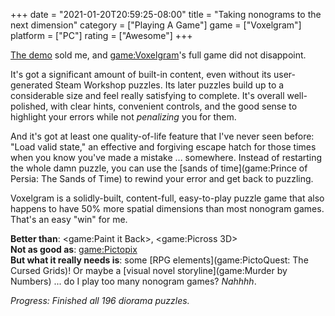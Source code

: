 +++
date = "2021-01-20T20:59:25-08:00"
title = "Taking nonograms to the next dimension"
category = ["Playing A Game"]
game = ["Voxelgram"]
platform = ["PC"]
rating = ["Awesome"]
+++

[The demo]($SiteBaseURL$2020/02/09/now-youre-thinking-with-voxels/) sold me, and <game:Voxelgram>'s full game did not disappoint.

It's got a significant amount of built-in content, even without its user-generated Steam Workshop puzzles.  Its later puzzles build up to a considerable size and feel really satisfying to complete.  It's overall well-polished, with clear hints, convenient controls, and the good sense to highlight your errors while not <i>penalizing</i> you for them.

And it's got at least one quality-of-life feature that I've never seen before: "Load valid state," an effective and forgiving escape hatch for those times when you know you've made a mistake ... somewhere.  Instead of restarting the whole damn puzzle, you can use the [sands of time](game:Prince of Persia: The Sands of Time) to rewind your error and get back to puzzling.

Voxelgram is a solidly-built, content-full, easy-to-play puzzle game that also happens to have 50% more spatial dimensions than most nonogram games.  That's an easy "win" for me.

<b>Better than</b>: <game:Paint it Back>, <game:Picross 3D>  
<b>Not as good as</b>: <game:Pictopix>  
<b>But what it really needs is</b>: some [RPG elements](game:PictoQuest: The Cursed Grids)!  Or maybe a [visual novel storyline](game:Murder by Numbers) ... do I play too many nonogram games?  <i>Nahhhh</i>.

<i>Progress: Finished all 196 diorama puzzles.</i>
